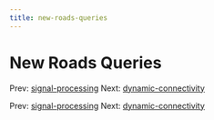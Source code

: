 ```yaml
---
title: new-roads-queries
---
```




# New Roads Queries

Prev: [signal-processing](signal-processing.md)
Next:
[dynamic-connectivity](dynamic-connectivity.md)

Prev: [signal-processing](signal-processing.md)
Next:
[dynamic-connectivity](dynamic-connectivity.md)
